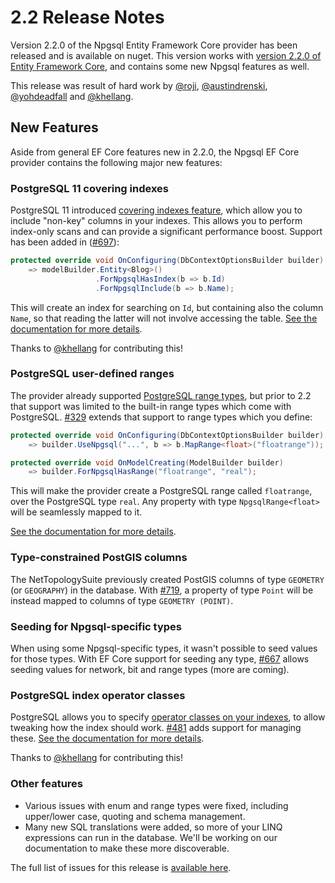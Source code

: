 # 2.2 Release Notes

Version 2.2.0 of the Npgsql Entity Framework Core provider has been released and is available on nuget. This version works with [version 2.2.0 of Entity Framework Core](https://docs.microsoft.com/ef/core/what-is-new/ef-core-2.2), and contains some new Npgsql features as well.

This release was result of hard work by [@roji](https://github.com/roji/), [@austindrenski](https://github.com/austindrenski), [@yohdeadfall](https://github.com/yohdeadfall) and [@khellang](https://github.com/khellang).

## New Features

Aside from general EF Core features new in 2.2.0, the Npgsql EF Core provider contains the following major new features:

### PostgreSQL 11 covering indexes

PostgreSQL 11 introduced [covering indexes feature](https://paquier.xyz/postgresql-2/postgres-11-covering-indexes), which allow you to include "non-key" columns in your indexes. This allows you to perform index-only scans and can provide a significant performance boost. Support has been added in ([#697](https://github.com/npgsql/Npgsql.EntityFrameworkCore.PostgreSQL/issues/697)):

```c#
protected override void OnConfiguring(DbContextOptionsBuilder builder)
    => modelBuilder.Entity<Blog>()
                   .ForNpgsqlHasIndex(b => b.Id)
                   .ForNpgsqlInclude(b => b.Name);
```

This will create an index for searching on `Id`, but containing also the column `Name`, so that reading the latter will not involve accessing the table. [See the documentation for more details](../modeling/indexes.md).

Thanks to [@khellang](https://github.com/khellang) for contributing this!

### PostgreSQL user-defined ranges

The provider already supported [PostgreSQL range types](https://www.postgresql.org/docs/current/rangetypes.html), but prior to 2.2 that support was limited to the built-in range types which come with PostgreSQL. [#329](https://github.com/npgsql/Npgsql.EntityFrameworkCore.PostgreSQL/issues/329) extends that support to range types which you define:

```c#
protected override void OnConfiguring(DbContextOptionsBuilder builder)
    => builder.UseNpgsql("...", b => b.MapRange<float>("floatrange"));

protected override void OnModelCreating(ModelBuilder builder)
    => builder.ForNpgsqlHasRange("floatrange", "real");
```

This will make the provider create a PostgreSQL range called `floatrange`, over the PostgreSQL type `real`. Any property with type `NpgsqlRange<float>` will be seamlessly mapped to it.

[See the documentation for more details](../mapping/range.md).

### Type-constrained PostGIS columns

The NetTopologySuite previously created PostGIS columns of type `GEOMETRY` (or `GEOGRAPHY`) in the database. With [#719](https://github.com/npgsql/Npgsql.EntityFrameworkCore.PostgreSQL/issues/719), a property of type `Point` will be instead mapped to columns of type `GEOMETRY (POINT)`.

### Seeding for Npgsql-specific types

When using some Npgsql-specific types, it wasn't possible to seed values for those types. With EF Core support for seeding any type, [#667](https://github.com/npgsql/Npgsql.EntityFrameworkCore.PostgreSQL/issues/667) allows seeding values for network, bit and range types (more are coming).

### PostgreSQL index operator classes

PostgreSQL allows you to specify [operator classes on your indexes](https://www.postgresql.org/docs/current/indexes-opclass.html), to allow tweaking how the index should work. [#481](https://github.com/npgsql/Npgsql.EntityFrameworkCore.PostgreSQL/issues/481) adds support for managing these. [See the documentation for more details](../modeling/indexes.md).

Thanks to [@khellang](https://github.com/khellang) for contributing this!

### Other features

* Various issues with enum and range types were fixed, including upper/lower case, quoting and schema management.
* Many new SQL translations were added, so more of your LINQ expressions can run in the database. We'll be working on our documentation to make these more discoverable.

The full list of issues for this release is [available here](https://github.com/npgsql/Npgsql.EntityFrameworkCore.PostgreSQL/issues?q=milestone%3A2.2.0+is%3Aclosed&utf8=%E2%9C%93).
